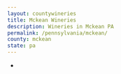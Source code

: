 ```yaml
---
layout: countywineries
title: Mckean Wineries
description: Wineries in Mckean PA
permalink: /pennsylvania/mckean/
county: mckean
state: pa
---
```

-
